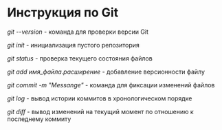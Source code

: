 # Инструкция по Git

*git --version* - команда для проверки версии Git

*git init* - инициализация пустого репозитория

*git status* - проверка текущего состояния файлов

*git add имя_файла.расширение* - добавление версионности файлу

*git commit -m "Messange"* - команда для фиксации изменений файлов

*git log* - вывод истории коммитов в хронологическом порядке

*git diff* - вывод изменений на текущий момент по отношению к последнему коммиту

